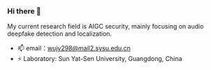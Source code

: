### Hi there 👋

My current research field is AIGC security, mainly focusing on audio deepfake detection and localization.

- 📫 email：wujy298@mail2.sysu.edu.cn
- ⚡ Laboratory: Sun Yat-Sen University, Guangdong, China
